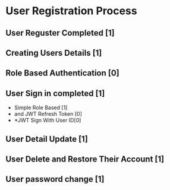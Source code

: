 # User Registration Process
## User Reguster Completed [1]
## Creating Users Details [1]
## Role Based Authentication [0]
## User Sign in completed [1]
  * Simple Role Based [1]
  *  and JWT Refresh Token [0] 
  *  *JWT Sign With User ID[0]
## User Detail Update [1]
## User Delete and Restore Their Account [1]
## User password change  [1]




